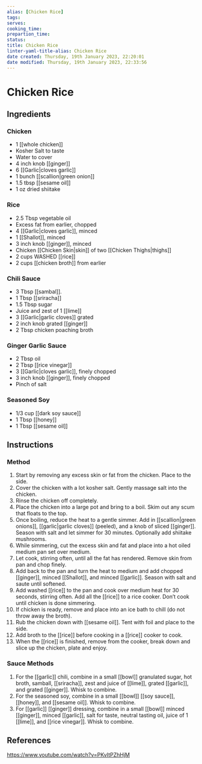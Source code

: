 ```yaml
---
alias: [Chicken Rice]
tags:
serves:
cooking_time:
prepartion_time:
status:
title: Chicken Rice
linter-yaml-title-alias: Chicken Rice
date created: Thursday, 19th January 2023, 22:20:01
date modified: Thursday, 19th January 2023, 22:33:56
---
```


# Chicken Rice

## Ingredients

### Chicken

- 1 [[whole chicken]]
- Kosher Salt to taste
- Water to cover
- 4 inch knob [[ginger]]
- 6 [[Garlic|cloves garlic]]
- 1 bunch [[scallion|green onion]]
- 1.5 tbsp [[sesame oil]]
- 1 oz dried shiitake

### Rice

- 2.5 Tbsp vegetable oil
- Excess fat from earlier, chopped
- 4 [[Garlic|cloves garlic]], minced
- 1 [[Shallot]], minced
- 3 inch knob [[ginger]], minced
- Chicken [[Chicken Skin|skin]] of two [[Chicken Thighs|thighs]]
- 2 cups WASHED [[rice]]
- 2 cups [[chicken broth]] from earlier

### Chili Sauce

- 3 Tbsp [[sambal]].
- 1 Tbsp [[sriracha]]
- 1.5 Tbsp sugar
- Juice and zest of 1 [[lime]]
- 3 [[Garlic|garlic cloves]] grated
- 2 inch knob grated [[ginger]]
- 2 Tbsp chicken poaching broth

### Ginger Garlic Sauce

- 2 Tbsp oil
- 2 Tbsp [[rice vinegar]]
- 3 [[Garlic|cloves garlic]], finely chopped
- 3 inch knob [[ginger]], finely chopped
- Pinch of salt

### Seasoned Soy

- 1/3 cup [[dark soy sauce]]
- 1 Tbsp [[honey]]
- 1 Tbsp [[sesame oil]]

## Instructions

### Method

1. Start by removing any excess skin or fat from the chicken. Place to the side.
2. Cover the chicken with a lot kosher salt. Gently massage salt into the chicken.
3. Rinse the chicken off completely.
4. Place the chicken into a large pot and bring to a boil. Skim out any scum that floats to the top.
5. Once boiling, reduce the heat to a gentle simmer. Add in [[scallion|green onions]], [[garlic|garlic cloves]] (peeled), and a knob of sliced [[ginger]]. Season with salt and let simmer for 30 minutes. Optionally add shiitake mushrooms.
6. While simmering, cut the excess skin and fat and place into a hot oiled medium pan set over medium.
7. Let cook, stirring often, until all the fat has rendered. Remove skin from pan and chop finely.
8. Add back to the pan and turn the heat to medium and add chopped [[ginger]], minced [[Shallot]], and minced [[garlic]]. Season with salt and saute until softened.
9. Add washed [[rice]] to the pan and cook over medium heat for 30 seconds, stirring often. Add all the [[rice]] to a rice cooker. Don’t cook until chicken is done simmering.
10. If chicken is ready, remove and place into an ice bath to chill (do not throw away the broth).
11. Rub the chicken down with [[sesame oil]]. Tent with foil and place to the side.
12. Add broth to the [[rice]] before cooking in a [[rice]] cooker to cook.
13. When the [[rice]] is finished, remove from the cooker, break down and slice up the chicken, plate and enjoy.

### Sauce Methods

1. For the [[garlic]] chili, combine in a small [[bowl]] granulated sugar, hot broth, samball, [[sriracha]], zest and juice of [[lime]], grated [[garlic]], and grated [[ginger]]. Whisk to combine.
2. For the seasoned soy, combine in a small [[bowl]] [[soy sauce]], [[honey]], and [[sesame oil]]. Whisk to combine.
3. For [[garlic]] [[ginger]] dressing, combine in a small [[bowl]] minced [[ginger]], minced [[garlic]], salt for taste, neutral tasting oil, juice of 1 [[lime]], and [[rice vinegar]]. Whisk to combine.

## References

https://www.youtube.com/watch?v=PKvItPZhHjM